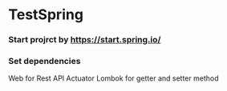 # TestSpring

### Start projrct by https://start.spring.io/ 
### Set dependencies 
Web for Rest API 
Actuator 
Lombok for getter and setter method
